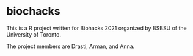 # biochacks

This is a R project written for Biohacks 2021 organized by BSBSU of the University of Toronto. 

The project members are Drasti, Arman, and Anna.